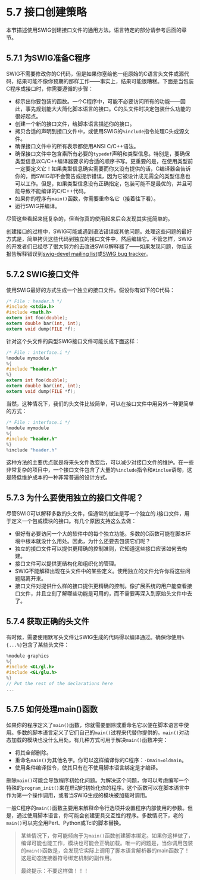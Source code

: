 # 5.7 接口创建策略

本节描述使用SWIG创建接口文件的通用方法。语言特定的部分请参考后面的章节。

## 5.7.1 为SWIG准备C程序

SWIG不需要修改你的C代码，但是如果你塞给他一组原始的C语言头文件或源代码，结果可能不像你预期的那样工作——事实上，结果可能很糟糕。下面是当包装C程序成接口时，你需要遵循的步骤：

+ 标示出你要包装的函数。一个C程序中，可能不必要访问所有的功能——因此，事先规划能大大简化脚本语言的接口。C的头文件时决定包装什么功能的很好起点。
+ 创建一个新的接口文件，给脚本语言描述你的接口。
+ 拷贝合适的声明到接口文件中，或使用SWIG的`%include`指令处理C头或源文件。
+ 确保接口文件中的所有表示都使用ANSI C/C++语法。
+ 确保接口文件中包含素所有必要的`typedef`声明和类型信息。特别是，要确保类型信息以C/C++编译器要求的合适的顺序书写。更重要的是，在使用类型前一定要定义它！如果类型信息确实需要而你又没有提供的话，C编译器会告诉你的，而SWIG却不会警告或提示错误，因为它被设计成无需全的类型信息也可以工作。但是，如果类型信息没有正确指定，包装可能不是最优的，并且可能导致不能编译的C/C++代码。
+ 如果你的程序有`main()`函数，你需要重命名它（接着往下看）。
+ 运行SWIG并编译。

尽管这些看起来挺复杂的，但当你真的使用起来后会发现其实挺简单的。

创建接口的过程中，SWIG可能或遇到语法错误或其他问题。处理这些问题的最好方式是，简单拷贝这些代码到独立的接口文件中，然后编辑它。不管怎样，SWIG的开发者们已经尽了很大努力的去改进SWIG解释器了——如果发现问题，你应该报告解释错误到[swig-devel mailing list](http://www.swig.org/mail.html)或[SWIG bug tracker](http://www.swig.org/bugs.html)。

## 5.7.2 SWIG接口文件

使用SWIG最好的方式生成一个独立的接口文件。假设你有如下的C代码：

```c
/* File : header.h */
#include <stdio.h>
#include <math.h>
extern int foo(double);
extern double bar(int, int);
extern void dump(FILE *f);
```

针对这个头文件的典型SWIG接口文件可能长成下面这样：

```c
/* File : interface.i */
%module mymodule
%{
#include "header.h"
%}
extern int foo(double);
extern double bar(int, int);
extern void dump(FILE *f);
```

当然，这种情况下，我们的头文件比较简单，可以在接口文件中用另外一种更简单的方式：

```c
/* File : interface.i */
%module mymodule
%{
#include "header.h"
%}
%include "header.h"
```

这种方法的主要优点就是将来头文件改变后，可以减少对接口文件的维护。在一些非常复杂的项目中，一个接口文件包含了大量的`%include`指令和`#inclue`语句，这是降低维护成本的一种非常普遍的设计方式。

## 5.7.3 为什么要使用独立的接口文件呢？

尽管SWIG可以解释多数的头文件，但通常的做法是写一个独立的.i接口文件，用于定义一个包或模块的接口。有几个原因支持这么去做：

+ 很好有必要访问一个大的软件中的每个独立功能。多数的C函数可能在脚本环境中根本就没什么用处。因此，为什么还要去包装它们呢？
+ 独立的接口文件可以提供更精确的控制准则，它知道这些接口应该如何去构建。
+ 接口文件可以提供更结构化和组织化的管理。
+ SWIG不能解释出现在头文件中的某些定义。使用独立的文件允许你将这些问题隔离开来。
+ 接口文件对提供什么样的接口提供更精确的控制。像扩展系统的用户能查看接口文件，并且立刻了解哪些功能是可用的，而不需要再深入到原始头文件中去了。

## 5.7.4 获取正确的头文件

有时候，需要使用默写头文件让SWIG生成的代码得以编译通过。确保你使用`%{...%}`包含了某些头文件：

```c
%module graphics
%{
#include <GL/gl.h>
#include <GL/glu.h>
%}
// Put the rest of the declarations here
...
```

## 5.7.5 如何处理main()函数

如果你的程序定义了`main()`函数，你就需要删除或重命名它以便在脚本语言中使用。多数的脚本语言定义了它们自己的`main()`过程来代替你提供的。`main()`对动态加载的模块也没什么用处。有几种方式可用于解决`main()`函数冲突：

+ 将其全部删除。
+ 重命名`main()`为其他名字。你可以这样编译你的C程序：`-Dmain=oldmain`。
+ 使用条件编译指令，使其只有在不使用脚本语言绑定是才编译。

删除`main()`可能会导致程序初始化问题。为解决这个问题，你可以考虑编写一个特殊的`program_init()`来在启动时初始化你的程序。这个函数可以在脚本语言中作为第一个操作调用，或者当SWIG生成的模块被加载时调用。

一般C程序的`main()`函数主要用来解释命令行选项并设置程序内部使用的参数。但是，通过使用脚本语言，你可能会创建更具交互性的程序。多数情况下，老的`main()`可以完全用Perl、Python或Tcl的脚本替换。

> 某些情况下，你可能倾向于为`main()`函数创建脚本绑定。如果你这样做了，编译可能也能工作，模块也可能会正确加载。唯一的问题是，当你调用包装的`main()`函数是，会发现它实际上调用了脚本语言解析器的main函数了！这是动态连接器符号绑定机制的副作用。
>
> 最终提示：不要这样做！！！

